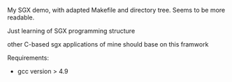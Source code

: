 My SGX demo, with adapted Makefile and directory tree. Seems to be more readable.

Just learning of SGX programming structure

other C-based sgx applications of mine should base on this framwork

Requirements:

* gcc version > 4.9